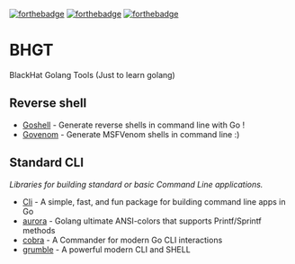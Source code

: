 [![forthebadge](https://forthebadge.com/images/badges/made-with-go.svg)](https://forthebadge.com)   [![forthebadge](https://forthebadge.com/images/badges/ages-18.svg)](https://forthebadge.com)  [![forthebadge](https://forthebadge.com/images/badges/built-with-love.svg)](https://forthebadge.com)
# BHGT
BlackHat Golang Tools  (Just to learn golang)

## Reverse shell
- [Goshell](https://github.com/eze-kiel/goshell) - Generate reverse shells in command line with Go !
- [Govenom](https://github.com/arch3rPro/Govenom) - Generate MSFVenom shells in command line :)

## Standard CLI
*Libraries for building standard or basic Command Line applications.*

- [Cli](https://github.com/urfave/cli) - A simple, fast, and fun package for building command line apps in Go
- [aurora](https://github.com/logrusorgru/aurora) - Golang ultimate ANSI-colors that supports Printf/Sprintf methods
- [cobra](https://github.com/spf13/cobra) - A Commander for modern Go CLI interactions
- [grumble](https://github.com/desertbit/grumble) - A powerful modern CLI and SHELL
